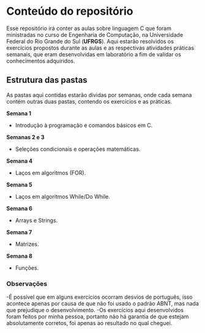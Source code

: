 # Conteúdo do repositório

Esse repositório irá conter as aulas sobre linguagem C que foram ministradas no curso de Engenharia de Computação, na Universidade Federal do Rio Grande do Sul (**UFRGS**).
Aqui estarão resolvidos os exercícios propostos durante as aulas e as respectivas atividades práticas semanais, que eram desenvolvidas em laboratório a fim de validar os conhecimentos adquiridos.

## Estrutura das pastas
As pastas aqui contidas estarão dividas por semanas, onde cada semana contém outras duas pastas, contendo os exercícios e as práticas.

**Semana 1**
  - Introdução à programação e comandos básicos em C.

**Semanas 2 e 3**
  - Seleções condicionais e operações matemáticas.

**Semana 4**
  - Laços em algoritmos (FOR).

**Semana 5**
  - Laços em algoritmos While/Do While.

**Semana 6**
  - Arrays e Strings.

**Semana 7**
  - Matrizes.

**Semana 8**
  - Funções.


### Observações
-É possível que em alguns exercícios ocorram desvios de português, isso acontece apenas por causa de que não foi usado o padrão ABNT, mas nada que prejudique o desenvolvimento.
-Os exercícios aqui desenvolvidos foram feitos por minha pessoa, portanto não há garantia de que estejam absolutamente corretos, foi apenas ao resultado no qual cheguei.